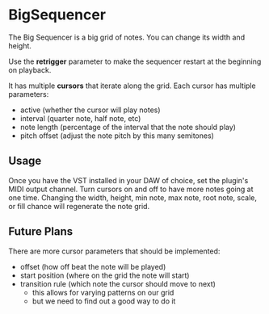 # BigSequencer

The Big Sequencer is a big grid of notes. You can change its width and height.

Use the **retrigger** parameter to make the sequencer restart at the beginning on playback.

It has multiple **cursors** that iterate along the grid. Each cursor has multiple parameters:
- active (whether the cursor will play notes)
- interval (quarter note, half note, etc)
- note length (percentage of the interval that the note should play)
- pitch offset (adjust the note pitch by this many semitones)

## Usage

Once you have the VST installed in your DAW of choice, set the plugin's MIDI output channel.
Turn cursors on and off to have more notes going at one time.
Changing the width, height, min note, max note, root note, scale, or fill chance will regenerate the note grid.

## Future Plans

There are more cursor parameters that should be implemented:
- offset (how off beat the note will be played)
- start position (where on the grid the note will start)
- transition rule (which note the cursor should move to next)
    - this allows for varying patterns on our grid
    - but we need to find out a good way to do it